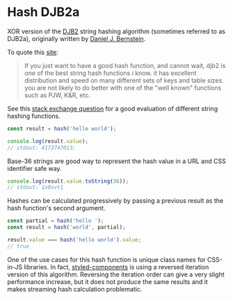 # Hash DJB2a

XOR version of the [DJB2](http://www.cse.yorku.ca/~oz/hash.html) string hashing algorithm (sometimes referred to as DJB2a), originally written by [Daniel J. Bernstein](https://en.wikipedia.org/wiki/Daniel_J._Bernstein).

To quote this [site](http://www.cse.yorku.ca/%7Eoz/hash.html):

> If you just want to have a good hash function, and cannot wait, djb2 is one of the best string hash functions i know. it has excellent distribution and speed on many different sets of keys and table sizes. you are not likely to do better with one of the "well known" functions such as PJW, K&R, etc.

See this [stack exchange question](https://softwareengineering.stackexchange.com/questions/49550) for a good evaluation of different string hashing functions.

```ts
const result = hash('hello world');

console.log(result.value);
// stdout: 4173747013;
```

Base-36 strings are good way to represent the hash value in a URL and CSS identifier safe way.

```ts
console.log(result.value.toString(36));
// stdout: 1x0xvt1
```

Hashes can be calculated progressively by passing a previous result as the hash function's second argument.

```ts
const partial = hash('hello ');
const result = hash('world', partial);

result.value === hash('hello world').value;
// true
```

One of the use cases for this hash function is unique class names for CSS-in-JS libraries. In fact, [styled-components](https://github.com/styled-components/styled-components/blob/main/packages/styled-components/src/utils/hash.ts) is using a reversed iteration version of this algorithm. Reversing the iteration order can give a very slight performance increase, but it does not produce the same results and it makes streaming hash calculation problematic.
